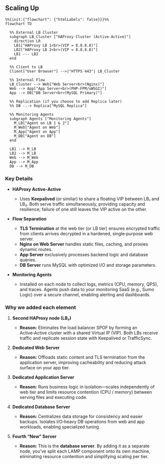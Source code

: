 ## Scaling Up

```mermaid
%%{init:{"flowchart": {"htmlLabels": false}}}%%
flowchart TD

  %% External LB Cluster
  subgraph LB_Cluster ["HAProxy Cluster (Active‑Active)"]
    direction LR
    LB1["HAProxy LB 1<br>(VIP = 8.8.8.8)"]
    LB2["HAProxy LB 2<br>(VIP = 8.8.8.8)"]
    LB1 --- LB2
  end

  %% Client to LB
  Client["User Browser"] -->|"HTTPS 443"| LB_Cluster

  %% Internal Flow
  LB_Cluster --> Web["Web Server<br>(Nginx)"]
  Web --> App["App Server<br>(PHP‑FPM/uWSGI)"]
  App --> DB["DB Server<br>(MySQL Primary)"]

  %% Replication (if you choose to add Replica later)
  %% DB -.-> Replica["MySQL Replica"]

  %% Monitoring Agents
  subgraph Agents ["Monitoring Agents"]
    M_LB["Agent on LB 1 & 2"]
    M_Web["Agent on Web"]
    M_App["Agent on App"]
    M_DB["Agent on DB"]
  end

  LB1 --> M_LB
  LB2 --> M_LB
  Web --> M_Web
  App --> M_App
  DB --> M_DB
```
### Key Details

* **HAProxy Active‑Active**

  * Uses **Keepalived** (or similar) to share a floating VIP between LB₁ and LB₂. Both serve traffic simultaneously, providing capacity and resilience; failure of one still leaves the VIP active on the other.

* **Flow Separation**

  * **TLS Termination** at the web tier (or LB tier) ensures encrypted traffic from clients arrives decrypted in a hardened, single‑purpose web server.
  * **Nginx on Web Server** handles static files, caching, and proxies dynamic routes.
  * **App Server** exclusively processes backend logic and database queries.
  * **DB Server** runs MySQL with optimized I/O and storage parameters.

* **Monitoring Agents**

  * Installed on each node to collect logs, metrics (CPU, memory, QPS), and traces. Agents push data to your monitoring SaaS (e.g., Sumo Logic) over a secure channel, enabling alerting and dashboards.

### Why we added each element

1. **Second HAProxy node (LB₂)**

   * **Reason:** Eliminates the load balancer SPOF by forming an Active‑Active cluster with a shared Virtual IP (VIP). Both LBs receive traffic and replicate session state with Keepalived or TrafficSync.

2. **Dedicated Web Server**

   * **Reason:** Offloads static content and TLS termination from the application server, improving cacheability and reducing attack surface on your app tier.

3. **Dedicated Application Server**

   * **Reason:** Runs business logic in isolation—scales independently of web tier and limits resource contention (CPU / memory) between serving files and executing code.

4. **Dedicated Database Server**

   * **Reason:** Centralizes data storage for consistency and easier backups. Isolates I/O‑heavy DB operations from web and app workloads, enabling specialized tuning.

5. **Fourth “New” Server**

   * **Reason:** This is the **database server**. By adding it as a separate node, you’ve split each LAMP component onto its own machine, eliminating resource contention and simplifying scaling per tier.


